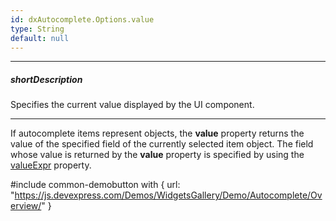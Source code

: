 ```yaml
---
id: dxAutocomplete.Options.value
type: String
default: null
---
```

---
##### shortDescription
Specifies the current value displayed by the UI component.

---
If autocomplete items represent objects, the **value** property returns the value of the specified field of the currently selected item object. The field whose value is returned by the **value** property is specified by using the [valueExpr](/api-reference/10%20UI%20Widgets/dxAutocomplete/1%20Configuration/valueExpr.md '/Documentation/ApiReference/UI_Widgets/dxAutocomplete/Configuration/#valueExpr') property.

#include common-demobutton with {
    url: "https://js.devexpress.com/Demos/WidgetsGallery/Demo/Autocomplete/Overview/"
}